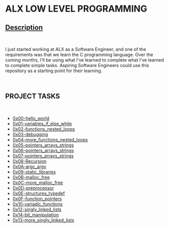 <!DOCTYPE html>
<head><h1>ALX LOW LEVEL PROGRAMMING</h1>
<body>

<h2><u>Description</u></h2><br>
<p>
I just started working at ALX as a Software Engineer, and one of the requirements was that we learn the C programming language. Over the coming months, I'll be using what I've learned to complete what I've learned to complete simple tasks. Aspiring Software Engineers could use this repository as a starting point for their learning.
</p><br>
<h2>PROJECT TASKS</h2><br>
<ul>
<li><a href="https://github.com/Awoyemivictor/alx-low_level_programming/tree/master/0x00-hello_world"> 0x00-hello_world</a></li>
<li><a href="https://github.com/Awoyemivictor/alx-low_level_programming/tree/master/0x01-variables_if_else_while"> 0x01-variables_if_else_while</a></li>
<li><a href="https://github.com/Awoyemivictor/alx-low_level_programming/tree/master/0x02-functions_nested_loops"> 0x02-functions_nested_loops</a></li>
<li><a href="https://github.com/Awoyemivictor/alx-low_level_programming/tree/master/0x03-debugging"> 0x03-debugging</a></li>
<li><a href="https://github.com/Awoyemivictor/alx-low_level_programming/tree/master/0x04-more_functions_nested_loops"> 0x04-more_functions_nested_loops</a></li>
<li><a href="https://github.com/Awoyemivictor/alx-low_level_programming/tree/master/0x05-pointers_arrays_strings"> 0x05-pointers_arrays_strings</a></li>
<li><a href="https://github.com/Awoyemivictor/alx-low_level_programming/tree/master/0x06-pointers_arrays_strings"> 0x06-pointers_arrays_strings</a></li>
<li><a href="https://github.com/Awoyemivictor/alx-low_level_programming/tree/master/0x07-pointers_arrays_strings"> 0x07-pointers_arrays_strings</a></a></li>
<li><a href="https://github.com/Awoyemivictor/alx-low_level_programming/tree/master/0x08-recursion"> 0x08-Recursion</a></li>
<li><a href="https://github.com/Awoyemivictor/alx-low_level_programming/tree/master/0x0A-argc_argv"> 0x0A-argc_argv</a></li>
<li><a href="https://github.com/Awoyemivictor/alx-low_level_programming/tree/master/0x09-static_libraries"> 0x09-static_libraries</a></li>
<li><a href="https://github.com/Awoyemivictor/alx-low_level_programming/tree/master/0x0B-malloc_free"> 0x0B-malloc_free</a></li>
<li><a href="https://github.com/Awoyemivictor/alx-low_level_programming/tree/master/0x0C-more_malloc_free"> 0x0C-more_malloc_free</a></li>
<li><a href="https://github.com/Awoyemivictor/alx-low_level_programming/tree/master/0x0D-preprocessor"> 0x0D-preprocessor</a></li>
<li><a href="https://github.com/Awoyemivictor/alx-low_level_programming/tree/master/0x0E-structures_typedef"> 0x0E-structures_typedef</a></li>
<li><a href="https://github.com/Awoyemivictor/alx-low_level_programming/tree/master/0x0F-function_pointers"> 0x0F-function_pointers</a></li>
<li><a href="https://github.com/Awoyemivictor/alx-low_level_programming/tree/master/0x10-variadic_functions"> 0x10-variadic_functions</a></li>
<li><a href="https://github.com/Awoyemivictor/alx-low_level_programming/tree/master/0x12-singly_linked_lists"> 0x12-singly_linked_lists</a></li>
<li><a href="#"> 0x14-bit_manipulation</a></li>
<li><a href="#"> 0x13-more_singly_linked_lists</a></li>
</ul>

</body>
</head>
</html>
